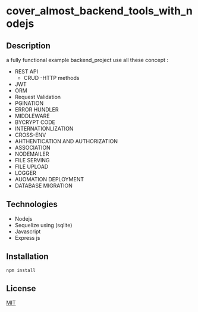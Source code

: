 # cover_almost_backend_tools_with_nodejs

## Description
a fully functional example backend_project use all these concept :
- REST API
    - CRUD
    -HTTP methods
- JWT 
- ORM
- Request Validation
- PGINATION
- ERROR HUNDLER
- MIDDLEWARE
- BYCRYPT CODE
- INTERNATIONLIZATION
- CROSS-ENV 
- AHTHENTICATION AND AUTHORIZATION
- ASSOCIATION
- NODEMAILER
- FILE SERVING
- FILE UPLOAD
 - LOGGER
 - AUOMATION DEPLOYMENT
 - DATABASE MIGRATION

## Technologies
- Nodejs
- Sequelize using (sqlite)
- Javascript
- Express js 


## Installation
```
npm install
```


## License

[MIT](https://choosealicense.com/licenses/mit/)

